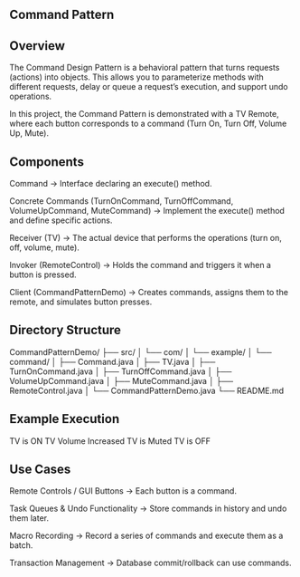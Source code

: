 ## Command Pattern

## Overview

The Command Design Pattern is a behavioral pattern that turns requests (actions) into objects.
This allows you to parameterize methods with different requests, delay or queue a request’s execution, and support undo operations.

In this project, the Command Pattern is demonstrated with a TV Remote, where each button corresponds to a command (Turn On, Turn Off, Volume Up, Mute).

## Components

Command → Interface declaring an execute() method.

Concrete Commands (TurnOnCommand, TurnOffCommand, VolumeUpCommand, MuteCommand) → Implement the execute() method and define specific actions.

Receiver (TV) → The actual device that performs the operations (turn on, off, volume, mute).

Invoker (RemoteControl) → Holds the command and triggers it when a button is pressed.

Client (CommandPatternDemo) → Creates commands, assigns them to the remote, and simulates button presses.

## Directory Structure
CommandPatternDemo/
├── src/
│   └── com/
│       └── example/
│           └── command/
│               ├── Command.java
│               ├── TV.java
│               ├── TurnOnCommand.java
│               ├── TurnOffCommand.java
│               ├── VolumeUpCommand.java
│               ├── MuteCommand.java
│               ├── RemoteControl.java
│               └── CommandPatternDemo.java
└── README.md

## Example Execution
TV is ON
TV Volume Increased
TV is Muted
TV is OFF


## Use Cases

Remote Controls / GUI Buttons → Each button is a command.

Task Queues & Undo Functionality → Store commands in history and undo them later.

Macro Recording → Record a series of commands and execute them as a batch.

Transaction Management → Database commit/rollback can use commands.